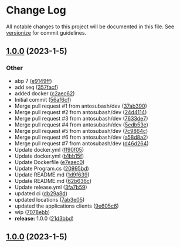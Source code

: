 # Change Log

All notable changes to this project will be documented in this file. See [versionize](https://github.com/versionize/versionize) for commit guidelines.

<a name="1.0.0"></a>
## [1.0.0](https://www.github.com/antosubash/AbpTemplate/releases/tag/v1.0.0) (2023-1-5)

### Other

* abp 7 ([e9149ff](https://www.github.com/antosubash/AbpTemplate/commit/e9149ffce9cc87f0eba86aeb6f1fafbfbba1e4cf))
* add seq ([357facf](https://www.github.com/antosubash/AbpTemplate/commit/357facf5af1976b2ab845b899cadc6dc30f86f10))
* added docker ([c2aec62](https://www.github.com/antosubash/AbpTemplate/commit/c2aec62f2452d8e84ba7408e59b83a28cb4811ac))
* Initial commit ([56af6cf](https://www.github.com/antosubash/AbpTemplate/commit/56af6cfc583010936e6d8c2de45c78025cfb05bb))
* Merge pull request #1 from antosubash/dev ([37ab390](https://www.github.com/antosubash/AbpTemplate/commit/37ab39078565d635c9ed55bf46262df164cf9273))
* Merge pull request #2 from antosubash/dev ([24d4114](https://www.github.com/antosubash/AbpTemplate/commit/24d4114063f9508c7ce3820d178c2fc984dfb792))
* Merge pull request #3 from antosubash/dev ([7633de7](https://www.github.com/antosubash/AbpTemplate/commit/7633de7ceed445341fe840b2162ac8683c0694e5))
* Merge pull request #4 from antosubash/dev ([5edb53e](https://www.github.com/antosubash/AbpTemplate/commit/5edb53eea728810fdc732d2443172295fda073a2))
* Merge pull request #5 from antosubash/dev ([7c9864c](https://www.github.com/antosubash/AbpTemplate/commit/7c9864c01fc35603915447671f3c6eb082d01287))
* Merge pull request #6 from antosubash/dev ([a58d8a2](https://www.github.com/antosubash/AbpTemplate/commit/a58d8a2085eafed8aa72e5454be038df83269098))
* Merge pull request #7 from antosubash/dev ([d46d264](https://www.github.com/antosubash/AbpTemplate/commit/d46d264f44813f64afc590e23879b60ac7b831cf))
* Update docker.yml ([ff90f05](https://www.github.com/antosubash/AbpTemplate/commit/ff90f057556b06935c82b0833c4e47eb5ba8ba2d))
* Update docker.yml ([b1bb15f](https://www.github.com/antosubash/AbpTemplate/commit/b1bb15f8bf5ac6ea49dd82703d27f02e0e0a661e))
* Update Dockerfile ([e7eaec0](https://www.github.com/antosubash/AbpTemplate/commit/e7eaec03b9a5e231e55bbf833ce62c98e601bcfd))
* Update Program.cs ([20995bd](https://www.github.com/antosubash/AbpTemplate/commit/20995bdcf42221ef418f664e5403045cc483318b))
* Update README.md ([1d9f639](https://www.github.com/antosubash/AbpTemplate/commit/1d9f639699271e0c14bb208c89a36f398112be3e))
* Update README.md ([62b636c](https://www.github.com/antosubash/AbpTemplate/commit/62b636c5bb1f0549ed320dbaef396632a4ccdcf0))
* Update release.yml ([3fa7b59](https://www.github.com/antosubash/AbpTemplate/commit/3fa7b59766be3e57e8d54234aa7bbc8b61d72ce5))
* updated ci ([db29a8d](https://www.github.com/antosubash/AbpTemplate/commit/db29a8dd457d7516030e6b02cd3bbcf2ce954ba9))
* updated locations ([7ab3e05](https://www.github.com/antosubash/AbpTemplate/commit/7ab3e056e36a4d834c0d0c08fb44e887e4c46749))
* updated the applications clients ([9e605c6](https://www.github.com/antosubash/AbpTemplate/commit/9e605c6074d160bdb645c65ff04983fd98747b18))
* wip ([7078ebb](https://www.github.com/antosubash/AbpTemplate/commit/7078ebb4480312c3e46ccd73e12eb9fe897f8b1c))
* **release:** 1.0.0 ([21d3bbd](https://www.github.com/antosubash/AbpTemplate/commit/21d3bbd28b5183c865bfcfca7ceb485a609de049))

<a name="1.0.0"></a>
## [1.0.0](https://www.github.com/antosubash/AbpTemplate/releases/tag/v1.0.0) (2023-1-5)

